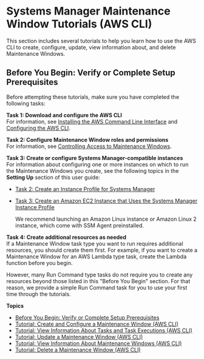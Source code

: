 # Systems Manager Maintenance Window Tutorials \(AWS CLI\)<a name="maintenance-windows-tutorials"></a>

This section includes several tutorials to help you learn how to use the AWS CLI to create, configure, update, view information about, and delete Maintenance Windows\. 

## Before You Begin: Verify or Complete Setup Prerequisites<a name="mw-cli-tutorial-setup"></a>

Before attempting these tutorials, make sure you have completed the following tasks:

**Task 1: Download and configure the AWS CLI**  
For information, see [Installing the AWS Command Line Interface](url-cli-ug;installing.html) and [Configuring the AWS CLI](url-cli-ug;cli-chap-getting-started.html)\.

**Task 2: Configure Maintenance Window roles and permissions**  
For information, see [Controlling Access to Maintenance Windows](sysman-maintenance-permissions.md)\.

**Task 3: Create or configure Systems Manager\-compatible instances**  
For information about configuring one or more instances on which to run the Maintenance Windows you create, see the following topics in the **Setting Up** section of this user guide:
+ [Task 2: Create an Instance Profile for Systems Manager](sysman-configuring-access-role.md)
+ [Task 3: Create an Amazon EC2 Instance that Uses the Systems Manager Instance Profile](sysman-create-instance-with-role.md)

  We recommend launching an Amazon Linux instance or Amazon Linux 2 instance, which come with SSM Agent preinstalled\.

**Task 4: Create additional resources as needed**  
If a Maintenance Window task type you want to run requires additional resources, you should create them first\. For example, if you want to create a Maintenance Window for an AWS Lambda type task, create the Lambda function before you begin\. 

However, many Run Command type tasks do not require you to create any resources beyond those listed in this "Before You Begin" section\. For that reason, we provide a simple Run Command task for you to use your first time through the tutorials\.

**Topics**
+ [Before You Begin: Verify or Complete Setup Prerequisites](#mw-cli-tutorial-setup)
+ [Tutorial: Create and Configure a Maintenance Window \(AWS CLI\)](maintenance-windows-cli-tutorials-create.md)
+ [Tutorial: View Information About Tasks and Task Executions \(AWS CLI\)](mw-cli-tutorial-task-info.md)
+ [Tutorial: Update a Maintenance Window \(AWS CLI\)](maintenance-windows-cli-tutorials-update.md)
+ [Tutorial: View Information About Maintenance Windows \(AWS CLI\)](maintenance-windows-cli-tutorials-describe.md)
+ [Tutorial: Delete a Maintenance Window \(AWS CLI\)](mw-cli-tutorial-delete-mw.md)
